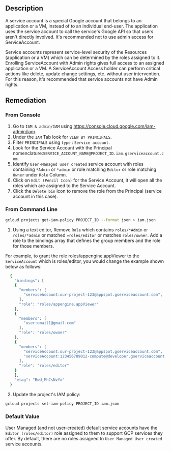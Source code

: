 ## Description

A service account is a special Google account that belongs to an application or a VM, instead of to an individual end-user. The application uses the service account to call the service's Google API so that users aren't directly involved. It's recommended not to use admin access for ServiceAccount.

Service accounts represent service-level security of the Resources (application or a VM) which can be determined by the roles assigned to it. Enrolling ServiceAccount with Admin rights gives full access to an assigned application or a VM. A ServiceAccount Access holder can perform critical actions like delete, update change settings, etc. without user intervention. For this reason, it's recommended that service accounts not have Admin rights.

## Remediation

### From Console

1. Go to `IAM & admin/IAM` using https://console.cloud.google.com/iam-admin/iam.
2. Under the `IAM` Tab look for `VIEW BY PRINCIPALS`.
3. Filter `PRINCIPALS` using `type` : `Service account`.
4. Look for the Service Account with the Principal nomenclature:`SERVICE_ACCOUNT_NAME@PROJECT_ID.iam.gserviceaccount.com`.
5. Identify `User-Managed user created` service account with roles containing `*Admin` or `*admin` or role matching `Editor` or role matching `Owner` under `Role` Column.
6. Click on `Edit (Pencil Icon)` for the Service Account, it will open all the roles which are assigned to the Service Account.
7. Click the `Delete bin` icon to remove the role from the Principal (service account in this case).

### From Command Line

```bash
gcloud projects get-iam-policy PROJECT_ID --format json > iam.json
```

  1. Using a text editor, Remove `Role` which contains `roles/*Admin` or `roles/*admin` or matched `=roles/editor` or matches `roles/owner`. Add a role to the bindings array that defines the group members and the role for those members.

For example, to grant the role roles/appengine.appViewer to the `ServiceAccount` which is roles/editor, you would change the example shown below as follows:

```bash
  {
    "bindings": [
    {
      "members": [
        "serviceAccount:our-project-123@appspot.gserviceaccount.com",
      ],
      "role": "roles/appengine.appViewer"
    },
    {
      "members": [
        "user:email1@gmail.com"
      ],
      "role": "roles/owner"
    },
    {
      "members": [
        "serviceAccount:our-project-123@appspot.gserviceaccount.com",
        "serviceAccount:123456789012-compute@developer.gserviceaccount.com"
      ],
      "role": "roles/editor"
    }
    ],
    "etag": "BwUjMhCsNvY="
  }
```

2. Update the project's IAM policy:

```bash
gcloud projects set-iam-policy PROJECT_ID iam.json
```

### Default Value

User Managed (and not user-created) default service accounts have the `Editor (roles/editor)` role assigned to them to support GCP services they offer.
By default, there are no roles assigned to `User Managed User created` service accounts.
